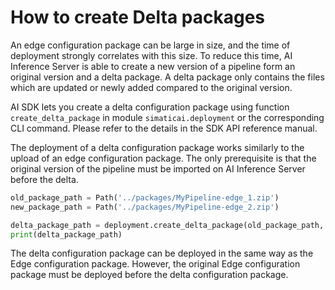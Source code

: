 <!--
SPDX-FileCopyrightText: Copyright (C) 2020-2024 Siemens AG

SPDX-License-Identifier: MIT
-->

# How to create Delta packages

An edge configuration package can be large in size, and the time of deployment strongly correlates with this size. To reduce this time, AI Inference Server is able to create a new version of a pipeline form an original version and a delta package.
A delta package only contains the files which are updated or newly added compared to the original version.

AI SDK lets you create a delta configuration package using function `create_delta_package` in module `simaticai.deployment` or the corresponding CLI command. Please refer to the details in the SDK API reference manual.

The deployment of a delta configuration package works similarly to the upload of an edge configuration package. The only prerequisite is that the original version of the pipeline must be imported on AI Inference Server before the delta.

```python
old_package_path = Path('../packages/MyPipeline-edge_1.zip')
new_package_path = Path('../packages/MyPipeline-edge_2.zip')

delta_package_path = deployment.create_delta_package(old_package_path, new_package_path)
print(delta_package_path)
```

The delta configuration package can be deployed in the same way as the Edge configuration package. However, the original Edge configuration package must be deployed before the delta configuration package.
